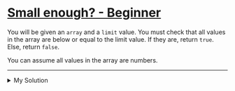 # [Small enough? - Beginner](https://www.codewars.com/kata/57cc981a58da9e302a000214)

You will be given an `array` and a `limit` value. You must check that all values in the array are below or equal to the limit value. If they are, return `true`. Else, return `false`.

You can assume all values in the array are numbers.

---

<details><summary>My Solution</summary>

```js
function smallEnough(a, limit) {
  return a.every(n => n <= limit)
}
```

</details>
